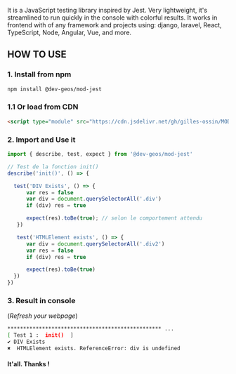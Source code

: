 It is a JavaScript testing library inspired by Jest. 
Very lightweight, it's streamlined to run quickly in the console with colorful results. It works in frontend with of any framework and projects using: django, laravel, React, TypeScript, Node, Angular, Vue, and more.
## HOW TO USE

### 1. Install from npm

```bash
npm install @dev-geos/mod-jest
```

### 1.1 Or load from CDN

```html
<script type="module" src="https://cdn.jsdelivr.net/gh/gilles-ossin/MOD-JEST@main/src/index.js"></script>
```

### 2. Import and Use it

```js
import { describe, test, expect } from '@dev-geos/mod-jest'

// Test de la fonction init()
describe('init()', () => {

  test('DIV Exists', () => {
      var res = false
      var div = document.querySelectorAll('.div')
      if (div) res = true

      expect(res).toBe(true); // selon le comportement attendu
   })

   test('HTMLElement exists', () => {
      var div = document.querySelectorAll('.div2')
      var res = false
      if (div) res = true

      expect(res).toBe(true)
  })
})
```

### 3. Result in console
(*Refresh your webpage*)

```bash
************************************************* ... 
[ Test 1 :  init()  ]
✔ DIV Exists
✖  HTMLElement exists. ReferenceError: div is undefined

```

#### It'all. Thanks !
